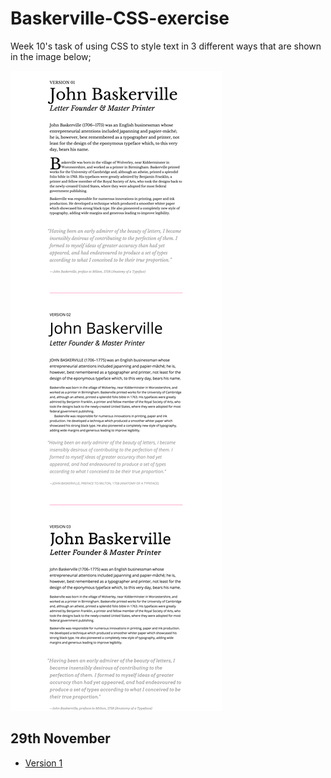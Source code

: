 # Baskerville-CSS-exercise
Week 10's task of using CSS to style text in 3 different ways that are shown in the image below;

<img src="make_this_1.png" alt="Image of example text styles"/>

29th November 
-------------
- [Version 1](https://AynsleyLongridge/Baskerville-CSS-exercise/exercise-1.html)

